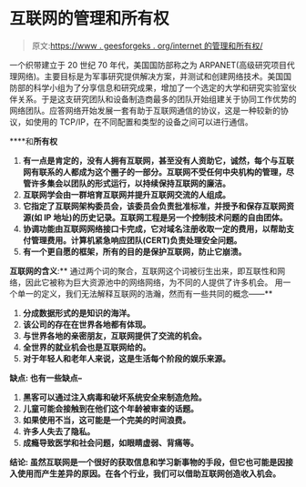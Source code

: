 # 互联网的管理和所有权

> 原文:[https://www . geesforgeks . org/internet 的管理和所有权/](https://www.geeksforgeeks.org/administration-and-ownership-of-internet/)

一个织带建立于 20 世纪 70 年代，美国国防部称之为 ARPANET(高级研究项目代理网络)。主要目标是为军事研究提供解决方案，并测试和创建网络技术。美国国防部的科学小组为了分享信息和研究成果，增加了一个选定的大学和研究实验室伙伴关系。于是这支研究团队和设备制造商最多的团队开始组建关于协同工作优势的网络团队。应答网络开始发展一套有助于互联网通信的协议，这是一种较新的协议，如使用的 TCP/IP，在不同配置和类型的设备之间可以进行通信。

[](https://www.geeksforgeeks.org/internet-administration/)****和**所有权**

1.  **有一点是肯定的，没有人拥有互联网，甚至没有人资助它，诚然，每个与互联网有联系的人都成为这个圈子的一部分。互联网不受任何中央机构的管理，尽管许多集会以团队的形式运行，以持续保持互联网的廉洁。**
2.  **互联网学会由一群培育互联网并提升互联网交流的人组成。**
3.  **它指定了互联网架构委员会，该委员会负责批准标准，并授予和保存互联网资源(如 IP 地址)的历史记录。互联网工程是另一个控制技术问题的自由团体。**
4.  **协调功能由互联网网络接口卡完成，它对域名注册收取一定的费用，以帮助支付管理费用。计算机紧急响应团队(CERT)负责处理安全问题。**
5.  **有一个更自愿的框架，所有的目的是保护互联网，防止它崩溃。**

****互联网的含义****:**
通过两个词的聚合，互联网这个词被衍生出来，即互联性和网络，因此它被称为巨大资源池中的网络网络，为不同的人提供了许多机会。
用一个单一的定义，我们无法解释互联网的浩瀚，然而有一些共同的概念——**

1.  **分成数据形式的是知识的海洋。**
2.  **该公司的存在在世界各地都有体现。**
3.  **与世界各地的亲密朋友，互联网提供了交流的机会。**
4.  **全世界的就业机会也是互联网给的。**
5.  **对于年轻人和老年人来说，这是生活每个阶段的娱乐来源。**

****缺点:**
也有一些缺点–**

1.  **黑客可以通过注入病毒和破坏系统安全来制造危险。**
2.  **儿童可能会接触到在他们这个年龄被审查的话题。**
3.  **如果使用不当，这可能是一个完美的时间浪费。**
4.  **许多人失去了隐私。**
5.  **成瘾导致医学和社会问题，如眼睛虚弱、背痛等。**

****结论:**
虽然互联网是一个很好的获取信息和学习新事物的手段，但它也可能是因接入使用而产生差异的原因。在各个行业，我们可以借助互联网创造收入机会。**